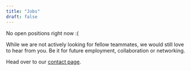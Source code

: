 ```yaml
---
title: "Jobs"
draft: false
---
```


No open positions right now :(

While we are not actively looking for fellow teammates, we would still love to hear from you.
Be it for future employment, collaboration or networking.

Head over to our [contact page](/contact/).

